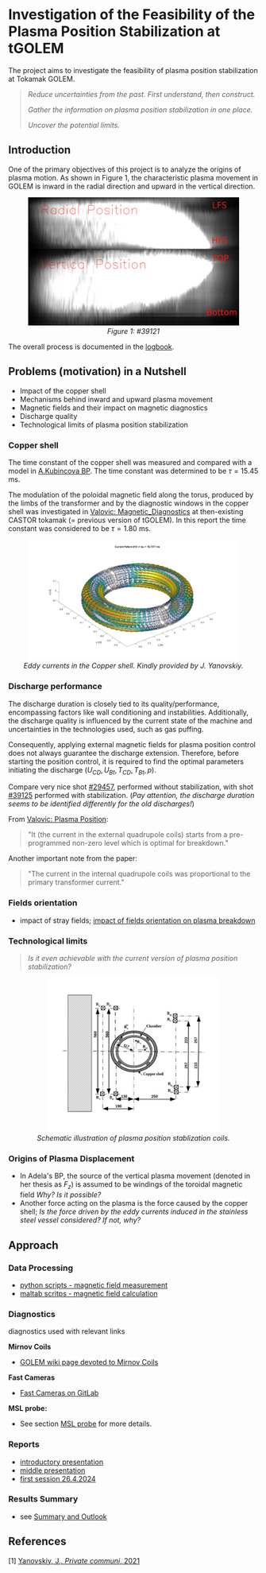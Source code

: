# Investigation of the Feasibility of the Plasma Position Stabilization at tGOLEM
The project aims to investigate the feasibility of plasma position stabilization at Tokamak GOLEM. 

> *Reduce uncertainties from the past. First understand, then construct.*
>  
> *Gather the information on plasma position stabilization in one place.*
> 
> *Uncover the potential limits.*

## Introduction
One of the primary objectives of this project is to analyze the origins of plasma motion. As shown in Figure 1, the characteristic plasma movement in GOLEM is inward in the radial direction and upward in the vertical direction.


<p align="center">
  <img src="Figs/39121_FastCam_badShot.png" width="425"/> 
  <br/>
  <em>Figure 1: #39121</em>
</p>

The overall process is documented in the [logbook](Logbook.md).


## Problems (motivation) in a Nutshell
* Impact of the copper shell
* Mechanisms behind inward and upward plasma movement
* Magnetic fields and their impact on magnetic diagnostics 
* Discharge quality 
* Technological limits of plasma position stabilization


### Copper shell
The time constant of the copper shell was measured and compared with a model in [A.Kubincova BP](https://dspace.cvut.cz/bitstream/handle/10467/97036/F4-BP-2021-Kubincova-Adela-bp_fttf_21_kubincova.pdf?sequence=-1&isAllowed=y). The time constant was determined to be $\tau = 15.45$ ms.


The modulation of the poloidal magnetic field along the torus, produced by the limbs of the transformer and by the diagnostic windows in the copper shell was investigated in [Valovic: Magnetic_Diagnostics](http://golem.fjfi.cvut.cz/wiki/Library/CASTOR/Valovic_Magnetic_Diagnostics_CZJP_88.pdf) at then-existing CASTOR tokamak (= previous version of tGOLEM). In this report the time constant was considered to be $\tau=1.80$ ms.


<p align="center">
  <img src="Figs/Current_TimeConstant18.jpeg" width="425"/> 
  <br/>
  <em>Eddy currents in the Copper shell. Kindly provided by J. Yanovskiy.</em>
</p>


### Discharge performance
The discharge duration is closely tied to its quality/performance, encompassing factors like wall conditioning and instabilities. Additionally, the discharge quality is influenced by the current state of the machine and uncertainties in the technologies used, such as gas puffing. 

Consequently, applying external magnetic fields for plasma position control does not always guarantee the discharge extension. Therefore, before starting the position control, it is required to find the optimal parameters initiating the discharge ($U_{CD}, U_{Bt}, T_{CD}, T_{Bt}, p$). 


Compare very nice shot [\#29457](http://golem.fjfi.cvut.cz/shots/29457/), performed without stabilization, with shot [\#39125](http://golem.fjfi.cvut.cz/shots/39125/) performed with stabilization. (*Pay attention, the discharge duration seems to be identified differently for the old discharges!*) 


From [Valovic: Plasma Position](http://golem.fjfi.cvut.cz/wiki/Library/CASTOR/ValovicM_Plasma_Control_Position_CZJP_89.pdf):
> "It (the current in the external quadrupole coils) starts from a pre-programmed non-zero level which is optimal for breakdown."


Another important note from the paper:
> "The current in the internal quadrupole coils was proportional to the primary transformer current."

### Fields orientation 
- impact of stray fields;
[impact of fields orientation on plasma breakdown](http://golem.fjfi.cvut.cz/wiki/TrainingCourses/Universities/CTU.cz/PRPL/2015-2016/AdamSem/index)

### Technological limits 
>*Is it even achievable with the current version of plasma position stabilization?*

<!-- As mentioned earlier, the discharge duration is influenced by various factors and one important consideration is the possible amount of stored electrical energy used to drive a plasma current, i.e. the capacity $C_{CD}$. (E.g. in the case of the discharge \#39125 the current started decreasing during the discharge - *Do we even have any examples of 'ramp down'?* ) -->
<p align="center">
  <img src="Figs/StabScheme.jpg" width="350"/> 
  <br/>
  <em>Schematic illustration of plasma position stablization coils.</em>
</p>

### Origins of Plasma Displacement
- In Adela's BP, the source of the vertical plasma movement (denoted in her thesis as $F_z$) is assumed to be windings of the toroidal magnetic field *Why? Is it possible?*  
- Another force acting on the plasma is the force caused by the copper shell; *Is the force driven by the eddy currents induced in the stainless steel vessel considered? If not, why?*

## Approach

### Data Processing
- [python scripts - magnetic field measurement](python/)
- [maltab scritps - magnetic field calculation](matlab/)



### Diagnostics
diagnostics used with relevant links

**Mirnov Coils**
- [GOLEM wiki page devoted to Mirnov Coils](http://golem.fjfi.cvut.cz/wiki/Diagnostics/Magnetic/MirnovCoilsAtLimiter/Theory/diagnostics_mirnov)

**Fast Cameras**
- [Fast Cameras on GitLab](https://gitlab.com/golem-tokamak/dirigent/-/tree/master/Diagnostics/FastCameras/FastCamSW4WinPC)

**MSL probe:** 
- See section [MSL probe](MSL_probe.md) for more details.

### Reports
- [introductory presentation](presentation/PRPL_uvodni_prezentace.pdf)
- [middle presentation](presentation/PRPLA_introductory_presentation.pdf)
- [first session 26.4.2024](experiments/2024_04_26/GOLEM_MSL_24_04_26.pdf)

### Results Summary
- see [Summary and Outlook](results_summary.md)

## References
[1] [Yanovskiy, J., *Private communi*, 2021]()
